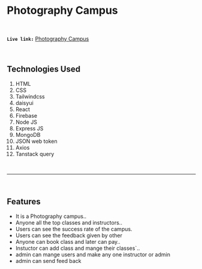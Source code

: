 
# **Photography Campus**
   
<br/>

 **`Live link:`**  [Photography Campus](https://photography-camp.web.app) 
 
<br/>

## **Technologies Used**
1. HTML
2. CSS
3. Tailwindcss
4. daisyui
5. React
6. Firebase
7. Node JS
8. Express JS
9. MongoDB
10. JSON web token
11. Axios
12. Tanstack query

<br/>
<hr/>
<br/>

## ****Features****

 - It is a Photography campus..  
 - Anyone all the top classes and instructors..
 - Users can see the success rate of the campus.
 - Users can see the feedback given by other
 - Anyone can book class and later can pay..
 - Instuctor can add class and mange their classes`..
 - admin can mange users and make any one instructor or admin
- admin can send feed back
<br/>
